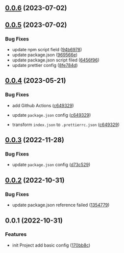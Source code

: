 ## [0.0.6](https://github.com/jaz-w/prettier-config/compare/v0.0.5...v0.0.6) (2023-07-02)



## [0.0.5](https://github.com/jaz-w/prettier-config/compare/v0.0.4...v0.0.5) (2023-07-02)


### Bug Fixes

* update npm script field ([94b6978](https://github.com/jaz-w/prettier-config/commit/94b697855c9e712c314ab4dfa1bd3c373391ce67))
* update package.json ([969566e](https://github.com/jaz-w/prettier-config/commit/969566e5e3d5cf6b2eeb610e068a3d3c5ec3a30a))
* update package.json script filed ([6456f96](https://github.com/jaz-w/prettier-config/commit/6456f96456c749c1008319e2124a0e8821e4a613))
* update prettier config ([8fe784d](https://github.com/jaz-w/prettier-config/commit/8fe784d58877c66597d48c3d78393ac1711225c6))



## [0.0.4](https://github.com/jaz-w/prettier-config/compare/v0.0.3...v0.0.4) (2023-05-21)

### Bug Fixes

- add Github Actions ([c649329](https://github.com/jaz-w/prettier-config/commit/c649329edabea4b23bdb90b0f017e73c50c49b94))

- update `package.json` config ([c649329](https://github.com/jaz-w/prettier-config/commit/c649329edabea4b23bdb90b0f017e73c50c49b94))

- transform `index.json` to `.prettierrc.json` ([c649329](https://github.com/jaz-w/prettier-config/commit/c649329edabea4b23bdb90b0f017e73c50c49b94))

## [0.0.3](https://github.com/jaz-w/prettier-config/compare/v0.0.2...v0.0.3) (2022-11-28)

### Bug Fixes

- update `package.json` config ([d73c529](https://github.com/jaz-w/prettier-config/commit/d73c529c8fb61b9ea187ae764b526f9b483647a4))

## [0.0.2](https://github.com/jaz-w/prettier-config/compare/v0.0.1...v0.0.2) (2022-10-31)

### Bug Fixes

- update package.json reference failed ([1354779](https://github.com/jaz-w/prettier-config/commit/1354779b0541be8ab8bb89bef0e9d8365164a14d))

## 0.0.1 (2022-10-31)

### Features

- init Project add basic config ([170bb8c](https://github.com/jaz-w/prettier-config/commit/170bb8c40269649b9c84bf2252f1cfc01396a686))
